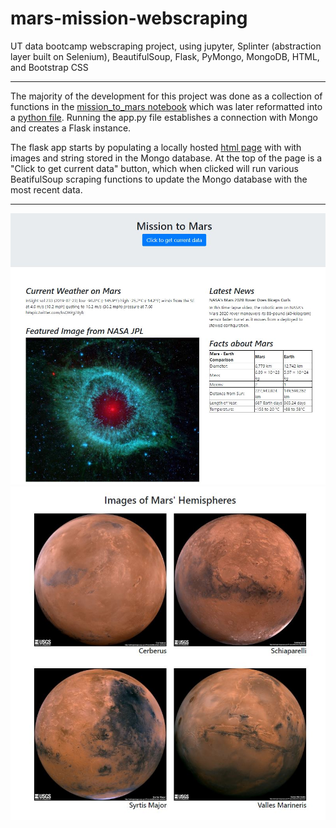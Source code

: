 # mars-mission-webscraping
UT data bootcamp webscraping project, using jupyter, Splinter (abstraction layer built on Selenium), BeautifulSoup, Flask, PyMongo, MongoDB, HTML, and Bootstrap CSS

*****

The majority of the development for this project was done as a collection of functions in the <a href="https://github.com/gthesing/10-mars-mission-webscraping/blob/master/mission_to_mars.ipynb" target="_blank">mission_to_mars notebook</a> which was later reformatted into a <a href="https://github.com/gthesing/10-mars-mission-webscraping/blob/master/scrape_mars.py" target="_blank">python file</a>.  Running the app.py file establishes a connection with Mongo and creates a Flask instance.

The flask app starts by populating a locally hosted [html page](https://github.com/gthesing/10-mars-mission-webscraping/blob/master/templates/index.html) with with images and string stored in the Mongo database.  At the top of the page is a "Click to get current data" button, which when clicked will run various BeatifulSoup scraping functions to update the Mongo database with the most recent data. 

***** 

![screenshot4](https://github.com/gthesing/10-mars-mission-webscraping/blob/master/images/mars_ss4.JPG)
![screenshot2](https://github.com/gthesing/10-mars-mission-webscraping/blob/master/images/mars_ss2.JPG)

